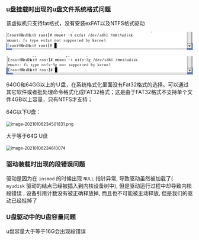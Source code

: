 ### u盘挂载时出现的u盘文件系统格式问题

该虚拟机只支持fat格式，没有安装exFAT以及NTFS格式驱动

![exfat.png](https://github.com/hughie-hy/USB-Driver/blob/main/image/exfat.png)

![image-20210107000813016](https://github.com/hughie-hy/USB-Driver/blob/main/image/ntfs.png)

64GG和64GG以上的Ｕ盘，在系统格式化里面没有Fat32格式的选择。可以通过其它软件或者批处理命令格式化成FAT32格式；这是由于FAT32格式不支持单个文件4GB以上容量，只有NTFS才支持；

64G以下U盘：

<img src="D:\Program Files\Typora\image\image-20210106234501831.png" alt="image-20210106234501831.png" style="zoom:80%;" />

大于等于64G U盘

<img src="D:\Program Files\Typora\image\image-20210106234610074.png" alt="image-20210106234610074" style="zoom:80%;" />



### 驱动装载时出现的段错误问题

驱动是因为在 `insmod` 的时候出现 `NULL` 指针异常, 导致驱动虽然被加载了( `myudisk` 驱动的结点已经被插入到内核设备树中), 但是驱动运行过程中却导致内核段错误 , 设备引用计数没有被正确释放掉, 而且也不可能被主动释放, 但是我们的驱动已经挂掉了

### U盘驱动中的U盘容量问题

u盘容量大于等于16G会出现段错误

